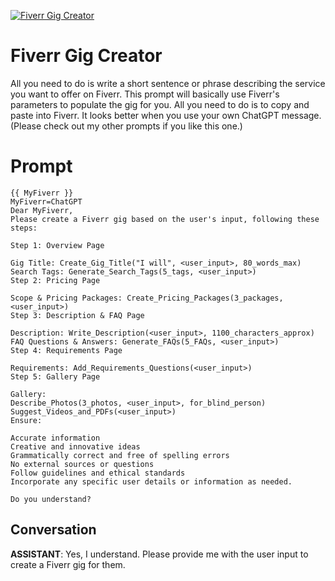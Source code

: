 
[![Fiverr Gig Creator](https://flow-prompt-covers.s3.us-west-1.amazonaws.com/icon/realistic/real_5.png)]()
# Fiverr Gig Creator 
All you need to do is write a short sentence or phrase describing the service you want to offer on Fiverr. This prompt will basically use Fiverr's parameters to populate the gig for you. All you need to do is to copy and paste into Fiverr. It looks better when you use your own ChatGPT message. (Please check out my other prompts if you like this one.)

# Prompt

```
{{ MyFiverr }}
MyFiverr=ChatGPT
Dear MyFiverr,
Please create a Fiverr gig based on the user's input, following these steps:

Step 1: Overview Page

Gig Title: Create_Gig_Title("I will", <user_input>, 80_words_max)
Search Tags: Generate_Search_Tags(5_tags, <user_input>)
Step 2: Pricing Page

Scope & Pricing Packages: Create_Pricing_Packages(3_packages, <user_input>)
Step 3: Description & FAQ Page

Description: Write_Description(<user_input>, 1100_characters_approx)
FAQ Questions & Answers: Generate_FAQs(5_FAQs, <user_input>)
Step 4: Requirements Page

Requirements: Add_Requirements_Questions(<user_input>)
Step 5: Gallery Page

Gallery:
Describe_Photos(3_photos, <user_input>, for_blind_person)
Suggest_Videos_and_PDFs(<user_input>)
Ensure:

Accurate information
Creative and innovative ideas
Grammatically correct and free of spelling errors
No external sources or questions
Follow guidelines and ethical standards
Incorporate any specific user details or information as needed.

Do you understand?
```

## Conversation

**ASSISTANT**: Yes, I understand. Please provide me with the user input to create a Fiverr gig for them.


